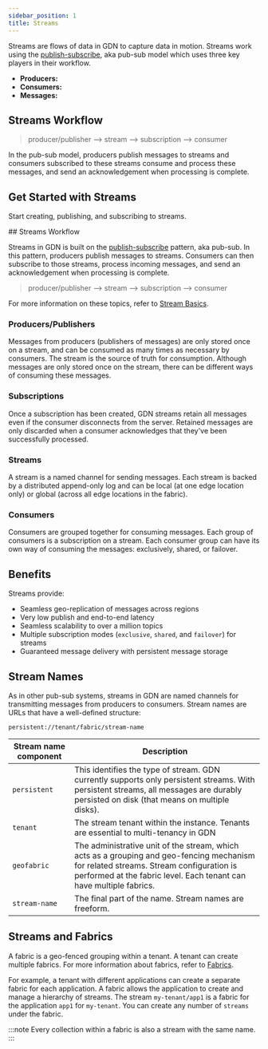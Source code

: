 ```yaml
---
sidebar_position: 1
title: Streams
---
```


Streams are flows of data in GDN to capture data in motion. Streams work using the [publish-subscribe](https://en.wikipedia.org/wiki/Publish%E2%80%93subscribe_pattern), aka pub-sub model which uses three key players in their workflow. 

- **Producers:** 
- **Consumers:**
- **Messages:**

## Streams Workflow

> producer/publisher --> stream --> subscription --> consumer

In the pub-sub model, producers publish messages to streams and consumers subscribed to these streams consume and process these messages, and send an acknowledgement when processing is complete.


## Get Started with Streams

Start creating, publishing, and subscribing to streams.

<grid cols={4}>
  <card
    heading="Client SDKs"
    description="Create, subscribe and publish to streams using our Python and Javascript SDKs."
    href="/sdks"
  />
  <card
    heading="REST APIs"
    description="Leverage our extensive list of API endpoints to work with GDN Streams."
    href="/api-docs"
  />
  <card
    heading="CLI"
    description="Interact with your streams from the command line."
    href="/cli"
  />
    <card
    heading="Web Console"
    description="Use our intuitive user interface to send, receive and subscribe to streams."
    href="/cli"
  />
</grid>
## Streams Workflow

Streams in GDN is built on the [publish-subscribe](https://en.wikipedia.org/wiki/Publish%E2%80%93subscribe_pattern) pattern, aka pub-sub. In this pattern, producers publish messages to streams. Consumers can then subscribe to those streams, process incoming messages, and send an acknowledgement when processing is complete.

> producer/publisher --> stream --> subscription --> consumer

For more information on these topics, refer to [Stream Basics](stream-basics/).

### Producers/Publishers

Messages from producers (publishers of messages) are only stored once on a stream, and can be consumed as many times as necessary by consumers. The stream is the source of truth for consumption. Although messages are only stored once on the stream, there can be different ways of consuming these messages.

### Subscriptions

Once a subscription has been created, GDN streams retain all messages even if the consumer disconnects from the server. Retained messages are only discarded when a consumer acknowledges that they've been successfully processed.

### Streams

A stream is a named channel for sending messages. Each stream is backed by a distributed append-only log and can be local (at one edge location only) or global (across all edge locations in the fabric).

### Consumers

Consumers are grouped together for consuming messages. Each group of consumers is a subscription on a stream. Each consumer group can have its own way of consuming the messages: exclusively, shared, or failover.

## Benefits

Streams provide:

- Seamless geo-replication of messages across regions
- Very low publish and end-to-end latency
- Seamless scalability to over a million topics
- Multiple subscription modes (`exclusive`, `shared`, and `failover`) for streams
- Guaranteed message delivery with persistent message storage

## Stream Names

As in other pub-sub systems, streams in GDN are named channels for transmitting messages from producers to consumers. Stream names are URLs that have a well-defined structure:

```http
persistent://tenant/fabric/stream-name
```

|Stream name component | Description |
|--------------------|---------------|
|`persistent` | This identifies the type of stream. GDN currently supports only persistent streams. With persistent streams, all messages are durably persisted on disk (that means on multiple disks).
|`tenant`             | The stream tenant within the instance. Tenants are essential to multi-tenancy in GDN |
|`geofabric`          | The administrative unit of the stream, which acts as a grouping and geo-fencing mechanism for related streams. Stream configuration is performed at the fabric level. Each tenant can have multiple fabrics. |
|`stream-name`              | The final part of the name. Stream names are freeform. |

## Streams and Fabrics

A fabric is a geo-fenced grouping within a tenant. A tenant can create multiple fabrics. For more information about fabrics, refer to [Fabrics](../geofabrics/index.md).

For example, a tenant with different applications can create a separate fabric for each application. A fabric allows the application to create and manage a hierarchy of streams. The stream `my-tenant/app1` is a fabric for the application `app1` for `my-tenant`. You can create any number of `streams` under the fabric.

:::note
Every collection within a fabric is also a stream with the same name.
:::
